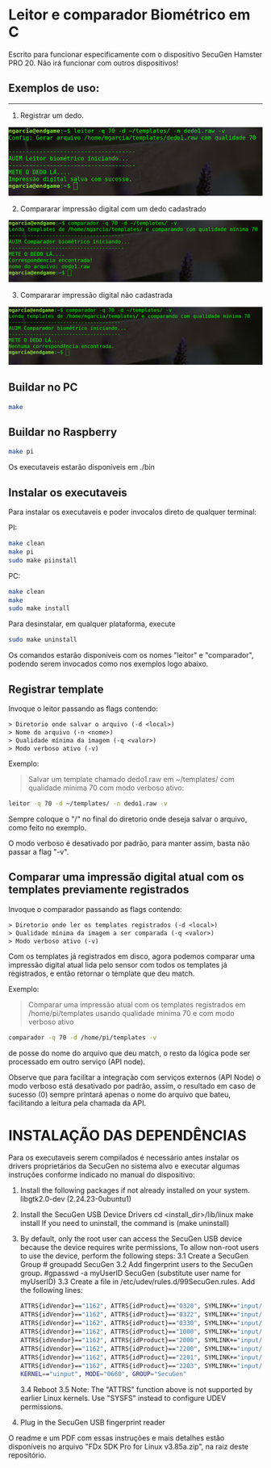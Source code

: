 # Leitor e comparador Biométrico em C

Escrito para funcionar especificamente com o dispositivo SecuGen Hamster PRO 20. Não irá funcionar com outros dispositivos!

## Exemplos de uso:

________
1. Registrar um dedo.

![asd](./prints/registrar.png)

2. Compararar impressão digital com um dedo cadastrado

![asd](./prints/comparar1.png)

3. Compararar impressão digital não cadastrada

![asd](./prints/comparar2.png)


## Buildar no PC
```bash
make
```

## Buildar no Raspberry
```bash
make pi
```

Os executaveis estarão disponíveis em ./bin

## Instalar os executaveis
Para instalar os executaveis e poder invocalos direto de qualquer terminal:

PI:
``` bash
make clean
make pi
sudo make piinstall
```

PC:

```bash
make clean
make
sudo make install
```

Para desinstalar, em qualquer plataforma, execute

```bash
sudo make uninstall
```


Os comandos estarão disponíveis com os nomes "leitor" e "comparador", podendo serem invocados como nos exemplos logo abaixo.

## Registrar template

Invoque o leitor passando as flags contendo:

    > Diretorio onde salvar o arquivo (-d <local>)
    > Nome do arquivo (-n <nome>)
    > Qualidade mínima da imagem (-q <valor>)
    > Modo verboso ativo (-v)

Exemplo:

> Salvar um template chamado dedo1.raw em ~/templates/ com qualidade mínima 70 com modo verboso ativo:


```bash
leitor -q 70 -d ~/templates/ -n dedo1.raw -v
```

Sempre coloque o "/" no final do diretorio onde deseja salvar o arquivo, como feito no exemplo.

O modo verboso é desativado por padrão, para manter assim, basta não passar a flag "-v".

## Comparar uma impressão digital atual com os templates previamente registrados

Invoque o comparador passando as flags contendo:

    > Diretorio onde ler os templates registrados (-d <local>)
    > Qualidade mínima da imagem a ser comparada (-q <valor>)
    > Modo verboso ativo (-v)

Com os templates já registrados em disco, agora podemos comparar uma impressão digital atual lida pelo sensor com todos os templates já registrados, e então retornar o template que deu match.

Exemplo:

> Comparar uma impressão atual com os templates registrados em /home/pi/templates usando qualidade mínima 70 e com modo verboso ativo

```bash
comparador -q 70 -d /home/pi/templates -v
```

de posse do nome do arquivo que deu match, o resto da lógica pode ser processado em outro serviço (API node).

Observe que para facilitar a integração com serviços externos (API Node) o modo verboso está desativado por padrão, assim, o resultado em caso de sucesso (0) sempre printará apenas o nome do arquivo que bateu, facilitando a leitura pela chamada da API.


# INSTALAÇÃO DAS DEPENDÊNCIAS

Para os executaveis serem compilados é necessário antes instalar os drivers proprietários da SecuGen no sistema alvo e executar algumas instruções conforme indicado no manual do dispositivo:

1. Install the following packages if not already installed on your system.
    libgtk2.0-dev (2.24.23-0ubuntu1)

2. Install the SecuGen USB Device Drivers
    cd <install_dir>/lib/linux
    make install
    If you need to uninstall, the command is (make uninstall)

3. By default, only the root user can access the SecuGen USB device because the device requires
    write permissions, To allow non-root users to use the device, perform the following steps:
    3.1 Create a SecuGen Group
        # groupadd SecuGen
    3.2 Add fingerprint users to the SecuGen group.
        #gpasswd -a myUserID SecuGen
        (substitute user name for myUserID)
    3.3 Create a file in /etc/udev/rules.d/99SecuGen.rules.
        Add the following lines:

    ```bash
    ATTRS{idVendor}=="1162", ATTRS{idProduct}=="0320", SYMLINK+="input/fdu03-%k", MODE="0660", GROUP="SecuGen"
    ATTRS{idVendor}=="1162", ATTRS{idProduct}=="0322", SYMLINK+="input/sdu03m-%k", MODE="0660", GROUP="SecuGen"
    ATTRS{idVendor}=="1162", ATTRS{idProduct}=="0330", SYMLINK+="input/fdu04-%k", MODE="0660", GROUP="SecuGen"
    ATTRS{idVendor}=="1162", ATTRS{idProduct}=="1000", SYMLINK+="input/sdu03p-%k", MODE="0660", GROUP="SecuGen"
    ATTRS{idVendor}=="1162", ATTRS{idProduct}=="2000", SYMLINK+="input/sdu04p-%k", MODE="0660", GROUP="SecuGen"
    ATTRS{idVendor}=="1162", ATTRS{idProduct}=="2200", SYMLINK+="input/u20-%k", MODE="0660", GROUP="SecuGen"
    ATTRS{idVendor}=="1162", ATTRS{idProduct}=="2201", SYMLINK+="input/upx-%k", MODE="0660", GROUP="SecuGen"
    ATTRS{idVendor}=="1162", ATTRS{idProduct}=="2203", SYMLINK+="input/u10-%k", MODE="0660", GROUP="SecuGen"
    KERNEL=="uinput", MODE="0660", GROUP="SecuGen"
    ```

    3.4 Reboot
    3.5 Note: The "ATTRS" function above is not supported by earlier Linux kernels. Use "SYSFS" instead to
        configure UDEV permissions.

4. Plug in the SecuGen USB fingerprint reader


O readme e um PDF com essas instruções e mais detalhes estão disponíveis no arquivo "FDx SDK Pro for Linux v3.85a.zip", na raiz deste repositório.